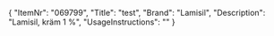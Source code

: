 {
  "ItemNr": "069799",
  "Title": "test",
  "Brand": "Lamisil",
  "Description": "Lamisil, kräm 1 %",
  "UsageInstructions": ""
}